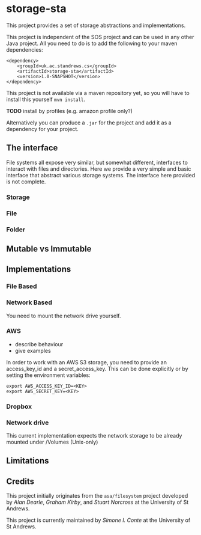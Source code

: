 # storage-sta

This project provides a set of storage abstractions and implementations.

This project is independent of the SOS project and can be used in any other Java project.
All you need to do is to add the following to your maven dependencies:

```
<dependency>
    <groupId>uk.ac.standrews.cs</groupId>
    <artifactId>storage-sta</artifactId>
    <version>1.0-SNAPSHOT</version>
</dependency>
```

This project is not available via a maven repository yet, so you will have to install this yourself `mvn install`.

**TODO** install by profiles (e.g. amazon profile only?)

Alternatively you can produce a `.jar` for the project and add it as a dependency for your project.

## The interface

File systems all expose very similar, but somewhat different, interfaces to interact with files and directories.
Here we provide a very simple and basic interface that abstract various storage systems.
The interface here provided is not complete.


### Storage

### File

### Folder


## Mutable vs Immutable


## Implementations

### File Based

### Network Based

You need to mount the network drive yourself.

### AWS

- describe behaviour
- give examples


In order to work with an AWS S3 storage, you need to provide an access_key_id and a secret_access_key.
This can be done explicitly or by setting the environment variables:
```
export AWS_ACCESS_KEY_ID=<KEY>
export AWS_SECRET_KEY=<KEY>
```

### Dropbox

### Network drive

This current implementation expects the network storage to be already mounted under /Volumes (Unix-only)


## Limitations

## Credits

This project initially originates from the `asa/filesystem` project developed by *Alan Dearle*, *Graham Kirby*, and *Stuart Norcross* at the University of St Andrews.

This project is currently maintained by *Simone I. Conte* at the University of St Andrews.